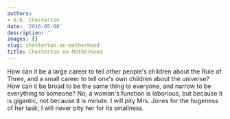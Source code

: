 ```yaml
---
authors:
- G.K. Chesterton
date: '2016-05-08'
description: ''
images: []
slug: chesterton-on-motherhood
title: Chesterton on Motherhood
---
```


How can it be a large career to tell other people's children about the Rule of Three, and a small career to tell one's own children about the universe? How can it be broad to be the same thing to everyone, and narrow to be everything to someone? No; a woman's function is laborious, but because it is gigantic, not because it is minute. I will pity Mrs. Jones for the hugeness of her task; I will never pity her for its smallness.